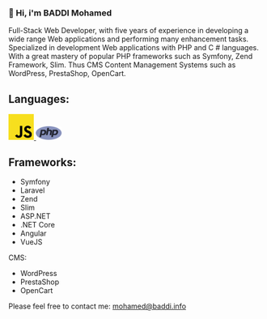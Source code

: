 ### 👋 Hi, i'm BADDI Mohamed

<!--
**5baddi/5baddi** is a ✨ _special_ ✨ repository because its `README.md` (this file) appears on your GitHub profile.

Here are some ideas to get you started:

- 🔭 I’m currently working on ...
- 🌱 I’m currently learning ...
- 👯 I’m looking to collaborate on ...
- 🤔 I’m looking for help with ...
- 💬 Ask me about ...
- 📫 How to reach me: ...
- 😄 Pronouns: ...
- ⚡ Fun fact: ...
-->
Full-Stack Web Developer, with five years of experience in developing a wide range
Web applications and performing many enhancement tasks. Specialized in development
Web applications with PHP and C # languages.
With a great mastery of popular PHP frameworks such as Symfony, Zend Framework, Slim.
Thus CMS Content Management Systems such as WordPress, PrestaShop, OpenCart.

Languages:
-
<a href="https://developer.mozilla.org/en-US/docs/Web/JavaScript" title="JavaScript" target="_blank">
  <img src="https://raw.githubusercontent.com/5baddi/5baddi/master/assets/img/javascript.svg" width="10%"/>
</a>
<a href="https://php.net/" title="PHP" target="_blank">
  <img src="https://raw.githubusercontent.com/5baddi/5baddi/master/assets/img/php.svg" width="10%"/>
</a>

Frameworks: 
- 
+ Symfony
+ Laravel
+ Zend
+ Slim
+ ASP.NET
+ .NET Core
+ Angular
+ VueJS

CMS: 
+ WordPress
+ PrestaShop
+ OpenCart

Please feel free to contact me: mohamed@baddi.info
